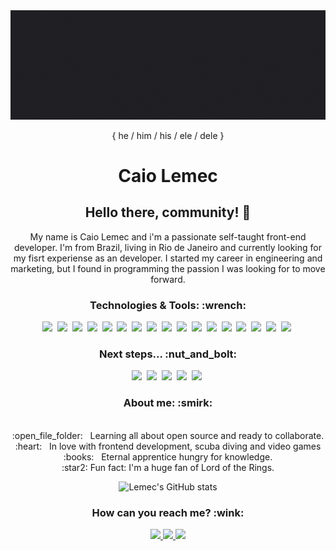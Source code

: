 <img width="auto" src="./aboutMe.gif" alt="Caio Lemec gif">
<p align="center">{ he / him / his / ele / dele } </p>

<h1 align="center">
Caio Lemec 
</h1>

<h2 align="center">
Hello there, community! 👋
</h2>
<p align="center">
My name is Caio Lemec and i'm a passionate self-taught front-end developer. I'm from Brazil, living in Rio de Janeiro and currently looking for my fisrt experiense as an developer. I started my career in engineering and marketing, but I found in programming the passion I was looking for to move forward. 
</p>

<h3 align="center">
Technologies & Tools: :wrench:
</h3>
<p align="center">
<img src="https://img.shields.io/static/v1?label=&message=HTML5&color=1F2729&style=for-the-badge&logo=HTML5"/>&nbsp;
<img src="https://img.shields.io/static/v1?label=&message=CSS3&color=1F2729&style=for-the-badge&logo=CSS3"/>&nbsp;
<img src="https://img.shields.io/static/v1?label=&message=JAVASCRIPT&color=1F2729&style=for-the-badge&logo=JavaScript"/>&nbsp;
<img src="https://img.shields.io/static/v1?label=&message=TYPESCRIPT&color=1F2729&style=for-the-badge&logo=TypeScript"/>&nbsp;
<img src="https://img.shields.io/static/v1?label=&message=LINUX&color=1F2729&style=for-the-badge&logo=Linux"/>&nbsp;
<img src="https://img.shields.io/static/v1?label=&message=SASS&color=1F2729&style=for-the-badge&logo=Sass"/>&nbsp;
<img src="https://img.shields.io/static/v1?label=&message=styled-components&color=1F2729&style=for-the-badge&logo=styled-components"/>&nbsp;
<img src="https://img.shields.io/static/v1?label=&message=REACT&color=1F2729&style=for-the-badge&logo=React"/>&nbsp;
<img src="https://img.shields.io/static/v1?label=&message=NEXT&color=1F2729&style=for-the-badge&logo=Next.js"/>&nbsp;
<img src="https://img.shields.io/static/v1?label=&message=Chakra UI&color=1F2729&style=for-the-badge&logo=Chakra UI"/>&nbsp;
<img src="https://img.shields.io/static/v1?label=&message=Git&color=1F2729&style=for-the-badge&logo=GIT"/>&nbsp;
<img src="https://img.shields.io/static/v1?label=&message=Microsoft Excel&color=1F2729&style=for-the-badge&logo=Microsoft Excel"/>&nbsp;
<img src="https://img.shields.io/static/v1?label=&message=Unity&color=1F2729&style=for-the-badge&logo=Unity"/>&nbsp;
<img src="https://img.shields.io/static/v1?label=&message=AutoCAD&color=1F2729&style=for-the-badge&logo=Autodesk"/>&nbsp;
<img src="https://img.shields.io/static/v1?label=&message=SketchUp&color=1F2729&style=for-the-badge&logo=SketchUp"/>&nbsp;
<img src="https://img.shields.io/static/v1?label=&message=VSC&color=1F2729&style=for-the-badge&logo=Visual Studio Code"/>&nbsp;
<img src="https://img.shields.io/static/v1?label=&message=GNU Bash&color=1F2729&style=for-the-badge&logo=GNU Bash"/>&nbsp;
</p>

<h3 align="center">
Next steps... :nut_and_bolt:
</h3>
<p align="center">
<img src="https://img.shields.io/static/v1?label=&message=REACT NATIVE&color=1F2729&style=for-the-badge&logo=React"/>&nbsp;
<img src="https://img.shields.io/static/v1?label=&message=Node&color=1F2729&style=for-the-badge&logo=Node.js"/>&nbsp;
<img src="https://img.shields.io/static/v1?label=&message=DevOps&color=1F2729&style=for-the-badge&logo=Azure DevOps"/>&nbsp;
<img src="https://img.shields.io/static/v1?label=&message=Docker&color=1F2729&style=for-the-badge&logo=Docker"/>&nbsp;
<img src="https://img.shields.io/static/v1?label=&message=Elixir&color=1F2729&style=for-the-badge&logo=Elixir"/>&nbsp;
</p>

<h3 align="center">
About me: :smirk:
</h3>
<p align="center">
 <br/> :open_file_folder: &nbsp; Learning all about open source and ready to collaborate.
 <br/> :heart: &nbsp; In love with frontend development, scuba diving and video games 
 <br/> :books: &nbsp; Eternal apprentice hungry for knowledge.
 <br/> :star2: Fun fact: I'm a huge fan of Lord of the Rings.
</p>

<div align="center">

![Lemec's GitHub stats](https://github-readme-stats.vercel.app/api?username=caiolemec&show_icons=true&theme=dracula)

</div>

<h3 align="center">
How can you reach me? :wink:
</h3>
<div align="center">
<a href="https://t.me/caiolemec"><img src="https://img.shields.io/badge/Telegram-1F2729?style=for-the-badge&logo=telegram&logoColor=white"/>
<a href="mailto:caiolemec@gmail.com"><img src="https://img.shields.io/static/v1?label=&message=E-mail&color=1F2729&style=for-the-badge&logo=Gmail"/>
<a href="https://www.linkedin.com/in/caiolemec/"><img src="https://img.shields.io/static/v1?label=&message=LinkedIn&color=1F2729&style=for-the-badge&logo=linkedin"/>
</div>
